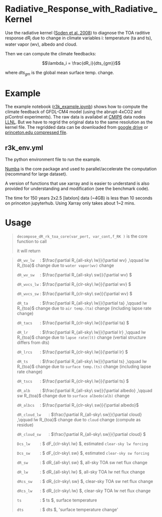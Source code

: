 # Radiative_Response_with_Radiative_Kernel

Use the radiative kernel ([Soden et al. 2008](https://doi.org/10.1175/2007JCLI2110.1)) to diagnose the TOA raditive response $dR_i$  due to change in  climate variables i: temperature (ta and ts), water vapor (wv), albedo and cloud. 

Then we can compute the climate feedbacks: 

$$\lambda_i = \frac{dR_i}{dts_{gm}}$$

where ${dts_{gm}}$ is the global mean surface temp. change.

# Example 

The example notebook ([r3k_example.ipynb](https://github.com/ChenggongWang/Radiative_Response_with_Radiative_Kernel/blob/main/R3k_example.ipynb)) shows how to compute the climate feedback of GFDL-CM4 model (using the abrupt-4xCO2 and piControl experiments). The raw data is availabel at [CMIP6](https://pcmdi.llnl.gov/CMIP6/) data nodes [LLNL](https://esgf-node.llnl.gov/projects/cmip6/). But we have to regrid the original data to the same resolution as the kernel file. The regridded data can be downloaded from [google drive](https://drive.google.com/drive/folders/1E66izDrjdOVWYl2nJj32cXSNJPegGQ8q?usp=sharing) or [princeton.edu compressed file](https://tigress-web.princeton.edu/~cw55/share_data/r3k_example_data.tar).

## r3k_env.yml
The python environment file to run the example.

[Numba](https://numba.pydata.org/) is the core package and used to parallel/accelerate the computation (recommand for large dataset). 

A version of functions that use xarray and is easier to understand is also provided for understanding and modification (see the benchmark code).

The time for 150 years 2x2.5 [latxlon] data (\~4GB) is less than 10 seconds on princeton jupyterhub. Using Xarray only takes about 1\~2 mins.

# Usage

> `decompose_dR_rk_toa_core(var_pert, var_cont,f_RK )` is the core function to call 
> 
> it will return 

>`dR_wv_lw  ` : $\frac{\partial R_{all-sky\ lw}}{\partial wv} ,\qquad lw R_{toa}$ change due to `water vapor(wv)` change
>
>`dR_wv_sw  ` : $\frac{\partial R_{all-sky\ sw}}{\partial wv}    $
>
>`dR_wvcs_lw` : $\frac{\partial R_{clr-sky\ lw}}{\partial wv}    $
>
>`dR_wvcs_sw` : $\frac{\partial R_{clr-sky\ sw}}{\partial wv}    $
>
>`dR_ta     ` : $\frac{\partial R_{all-sky\ lw}}{\partial ta} ,\qquad lw R_{toa}$ change due to `air temp.(ta)` change (including lapse rate change)
>
>`dR_tacs   ` : $\frac{\partial R_{clr-sky\ lw}}{\partial ta}    $
>
>`dR_lr     ` : $\frac{\partial R_{all-sky\ lw}}{\partial lr} ,\qquad lw R_{toa}$ change due to `lapse rate(lt)` change (vertial structure differs from dts)
>
>`dR_lrcs   ` : $\frac{\partial R_{clr-sky\ lw}}{\partial lr}    $
>
>`dR_ts     ` : $\frac{\partial R_{all-sky\ lw}}{\partial ts} ,\qquad lw R_{toa}$ change due to `surface temp.(ts)` change (including lapse rate change)
>
>`dR_tscs   ` : $\frac{\partial R_{clr-sky\ lw}}{\partial ts}    $
>
>`dR_alb    ` : $\frac{\partial R_{all-sky\ sw}}{\partial albedo}  ,\qquad sw R_{toa}$ change due to `surface albedo(alb)` change 
>
>`dR_albcs  ` : $\frac{\partial R_{clr-sky\ sw}}{\partial albedo}$
>
>`dR_cloud_lw   ` : $\frac{\partial R_{all-sky\ sw}}{\partial cloud}  ,\qquad lw R_{toa}$ change due to `cloud` change (compute as residue)
>
>`dR_cloud_sw   ` : $\frac{\partial R_{all-sky\ sw}}{\partial cloud} $
>
>`Dcs_lw    ` : $      dF_{clr-sky\ lw}                          $, estimated `clear-sky lw forcing`
>
>`Dcs_sw    ` : $      dF_{clr-sky\ sw}                          $, estimated `clear-sky sw forcing`
>
>`dR_sw     ` : $      dR_{all-sky\ sw}                          $, all-sky TOA sw net flux change
>
>`dR_lw     ` : $      dR_{all-sky\ lw}                          $, all-sky TOA lw net flux change
>
>`dRcs_sw   ` : $      dR_{clr-sky\ sw}                          $, clear-sky TOA sw net flux change
>
>`dRcs_lw   ` : $      dR_{clr-sky\ lw}                          $, clear-sky TOA lw net flux change
>
>`ts        ` : $      ts                                        $, surface temperature 
>
>`dts       ` : $      dts                                       $, 'surface temperature change'
>
